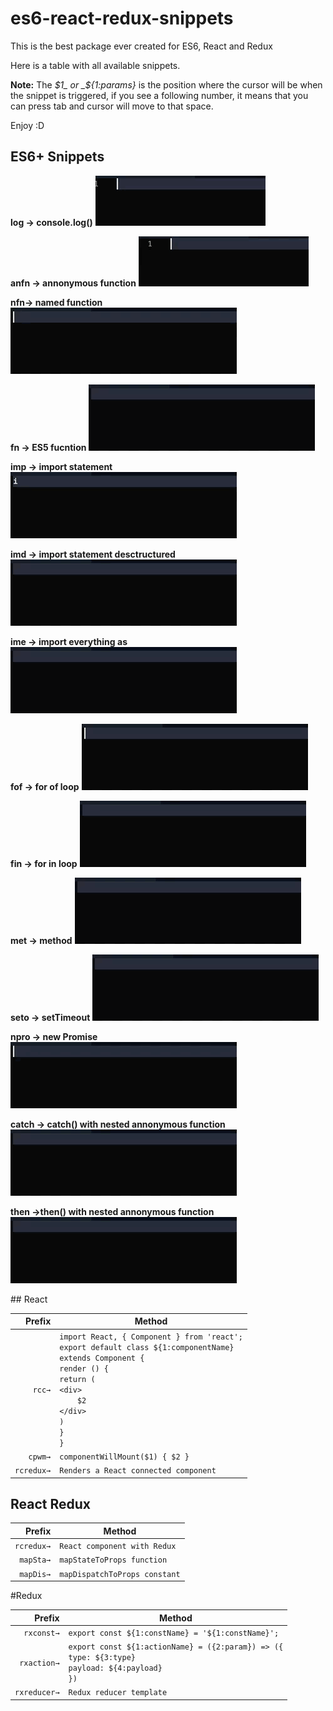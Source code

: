 # es6-react-redux-snippets
This is the best package ever created for ES6, React and Redux


Here is a table with all available snippets.

**Note:** The _$1_ or _${1:params}_ is the position where the cursor will be when the snippet is triggered, if you see a following number, it means that you can press tab and cursor will move to that space.

Enjoy :D


## ES6+ Snippets

**log → console.log()**
![log snippet animation](./docs/log.gif)

**anfn → annonymous function**
![annonymous function snippet](./docs/anfn.gif)

**nfn→ named function**
![named function snippet](./docs/nfn.gif)

**fn → ES5 fucntion**
![ES5 function snippet](./docs/fn.gif)

**imp → import statement**
![import statement snippet](./docs/imp.gif)

**imd → import statement desctructured**
![import statement with destructuring snippet](./docs/imd.gif)

**ime → import everything as**
![import everything snippet](./docs/ime.gif)

**fof → for of loop**
![for of loop snippet](./docs/fof.gif)

**fin → for in loop**
![for in loop snippet](./docs/fin.gif)

**met → method**
![method snippet](./docs/met.gif)

**seto → setTimeout**
![setTimeout snippet](./docs/seto.gif)

**npro → new Promise**
![npro snippet](./docs/npro.gif)

**catch → catch() with nested annonymous function**
![catch method snippet](./docs/catch.gif)

**then →then() with nested annonymous function**
![then function snippet](./docs/then.gif)


## React

|Prefix|Method|
|-------:|-------|
|`rcc→`|`import React, { Component } from 'react';` <br> `export default class ${1:componentName}` <br> `extends Component {` <br> `render () {` <br> `return (` <br> `<div>` <br> `    $2` <br> `</div>` <br> `)` <br> `}` <br> `}`|
|`cpwm→`| `componentWillMount($1) { $2 }`|
|`rcredux→`| `Renders a React connected component`|




## React Redux

|Prefix|Method|
|-------:|-------|
|`rcredux→`|`React component with Redux`|
|`mapSta→`|`mapStateToProps function`|
|`mapDis→`|`mapDispatchToProps constant`|


#Redux

|Prefix|Method|
|-------:|-------|
|`rxconst→`|`export const ${1:constName} = '${1:constName}';`|
|`rxaction→`|`export const ${1:actionName} = ({2:param}) => ({` <br> `type: ${3:type}` <br> `payload: ${4:payload}` <br> `})`|
|`rxreducer→`|`Redux reducer template`|
